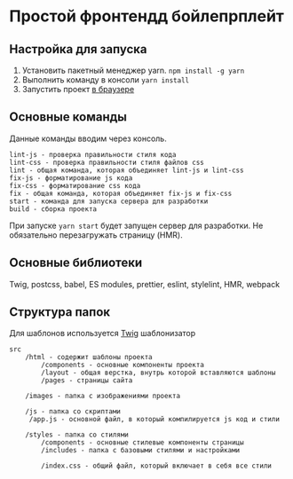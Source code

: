 # Простой фронтендд бойлепрплейт

Настройка для запуска
-----------------------------------

1. Установить пакетный менеджер yarn.
```npm install -g yarn```
2. Выполнить команду в консоли ```yarn install```
3. Запустить проект [в браузере](http://localhost:3000)


Основные команды
-----------------------------------

Данные команды вводим через консоль.
```
lint-js - проверка правильности стиля кода
lint-css - проверка правильности стиля файлов css
lint - общая команда, которая объединяет lint-js и lint-css
fix-js - форматирование js кода
fix-css - форматирование css кода
fix - общая команда, которая объединяет fix-js и fix-css
start - команда для запуска сервера для разработки
build - сборка проекта
```

При запуске ```yarn start``` будет запущен сервер для разработки.
Не обязательно перезагружать страницу (HMR).


Основные библиотеки
 -----------------------------------

Twig, postcss, babel, ES modules, prettier, eslint, stylelint, HMR, webpack


Структура папок
 -----------------------------------

Для шаблонов используется [Twig](https://dev-gang.ru/doc/twig/) шаблонизатор

    src
        /html - содержит шаблоны проекта
            /components - основные компоненты проекта
            /layout - общая верстка, внутрь которой вставляются шаблоны
            /pages - страницы сайта

        /images - папка с изображениями проекта

        /js - папка со скриптами
         /app.js - основной файл, в который компилируется js код и стили

        /styles - папка со стилями
            /components - основные стилевые компоненты страницы
            /includes - папка с базовыми стилями и настройками

            /index.css - общий файл, который включает в себя все стили
